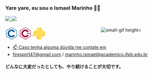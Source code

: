 <link rel="stylesheet" href="https://cdn.jsdelivr.net/gh/devicons/devicon@v2.13.0/devicon.min.css">

### Yare yare, eu sou o Ismael Marinho 🐱‍👤
 <div>
  <a href="https://github.com/smalljooj">
  <img height="180em" src="https://github-readme-stats.vercel.app/api?username=smalljooj&show_icons=true&theme=gruvbox&include_all_commits=true&count_private=true"/>
  <img height="180em" src="https://github-readme-stats.vercel.app/api/top-langs/?username=smalljooj&layout=compact&langs_count=7&theme=gruvbox"/>
</div>
  
<div style="display: inline_block"><br>
  <img align="center" alt="small-C height="30" width="40" src="https://github.com/devicons/devicon/blob/master/icons/c/c-line.svg">
  <img align="center" alt="small-C++ height="30" width="40" src="https://github.com/devicons/devicon/blob/master/icons/cplusplus/cplusplus-line.svg">
  <img align="center" alt="small-C height="30" width="40" src="https://github.com/devicons/devicon/blob/master/icons/python/python-plain.svg">
<img align="right" alt="small-gif height="300" width="200" src="https://mir-s3-cdn-cf.behance.net/project_modules/disp/a444f336714977.573119858ca7f.gif">                                                                                                                           
</div>
  
- 📫 Caso tenha alguma dúvida me contate em
- firespin147@gmail.com / marinho.ismael@academico.ifpb.edu.br 
 
 #### どんなに大変だったとしても、やり続けることが大切です。



